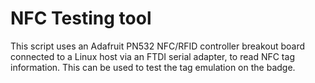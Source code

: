 NFC Testing tool
==========================

This script uses an Adafruit PN532 NFC/RFID controller breakout board connected to a Linux host via an FTDI serial adapter, to read NFC tag information. This can be used to test the tag emulation on the badge.

